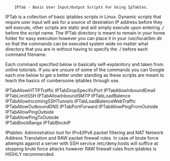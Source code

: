 		IPTab - Basic User Input/Output Scripts For Using IpTables.

IPTab is a collection of basic iptables scripts in Linux. Dynamic scripts that require user input
will ask for a source of desination IP address before they will execute, other scripts are static 
and will simply execute upon entering ./ before the script name. The IPTab directory is meant to
remain in your home folder for easy execution however you can place it in your /usr/local/bin dir
so that the commands can be executed system wide no matter what directory that you are in without
having to specify the ./ before each command filename.

Each command specified below is basically self-explanitory and taken from online tutorials.
If you are unsure of some of the commands you can Google each one below to get a better under
standing as these scripts are meant to teach the basics of cumbersome iptables through use. 


IPTabAllowHTTPTraffic         IPTabDropSpecificPort
IPTabAllowInboundEmail        IPTabLimitSSH
IPTabAllowInboundSMTP         IPTabLoadBalence
IPTabAllowIncomingSSHTunnels  IPTabLoadBalenceWebTraffic
IPTabAllowOutboundDNS         IPTabPortForward
IPTabAllowPingFromOutside     
IPTabAllowPingOutside         
IPTabAllowPingToOutside       
IPTabBlockRange
IPTabBlockIP                  



IPtables: Administration tool for IPv4/IPv6 packet filtering and NAT Network Address Translation
and RAW packet firewall rules. In case of brute force attempts against a server with SSH service
/etc/deny.hosts will suffice at stopping brute force attacks however RAW firewall rules from
iptables is HIGHLY recommended. 
